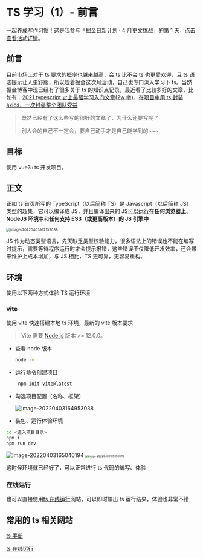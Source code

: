 # TS 学习（1）- 前言

一起养成写作习惯！这是我参与「掘金日新计划 · 4 月更文挑战」的第 1 天，[点击查看活动详情](https://juejin.cn/post/7080800226365145118)。

## 前言

目前市场上对于 ts 要求的概率也越来越高，会 ts 比不会 ts 也更受欢迎，且 ts 语法提示让人更舒服，所以趁着掘金这次月活动，自己也专门深入学习下 ts。当然掘金博客中现已经有了很多关于 ts 的知识点记录，最近看了比较多好的文章，比如有：[2021 typescript 史上最强学习入门文章(2w 字)](https://juejin.cn/post/7018805943710253086)、[在项目中用 ts 封装 axios，一次封装整个团队受益](https://juejin.cn/post/7071518211392405541)

> 既然已经有了这么些写的很好的文章了，为什么还要写呢？
>
> 别人会的自己不一定会，要自己动手才是自己能学到的~~~

## 目标

使用 vue3+ts 开发项目。

## 正文

正如 ts 首页所写的 TypeScript（以后简称 TS）是 Javascript（以后简称 JS）类型的超集，它可以编译成 JS，并且编译出来的 JS<u>可以运行</u>在**任何浏览器上**、**NodeJS 环境**中和**任何支持 ES3（或更高版本）的 JS 引擎中**

<img src="https://gitee.com/sjy666666/image-host/raw/master/img/image-20220403162152038.png" alt="image-20220403162152038" style="zoom: 67%;" />

JS 作为动态类型语言，先天缺乏类型校验能力，很多语法上的错误也不能在编写时提示，需要等待程序运行时才会提示报错，这些错误不仅降低开发效率，还会带来维护上成本增加，与 JS 相比，TS 更可靠，更容易重构。

## 环境

使用以下两种方式体验 TS 运行环境

### vite

使用 vite 快速搭建本地 ts 环境，最新的 vite 版本要求

> Vite 需要 [Node.js](https://nodejs.org/en/) 版本 >= 12.0.0。

- 查看 node 版本

  ```bash
  node -v
  ```

- 运行命令创建项目

  ```bash
   npm init vite@latest
  ```

- 勾选项目配置（名称、框架）

  ![image-20220403164953038](https://gitee.com/sjy666666/image-host/raw/master/img/image-20220403164953038.png)

- 装包、运行体验环境

```bash
cd <进入项目目录>
npm i
npm run dev
```

![image-20220403165046194](https://gitee.com/sjy666666/image-host/raw/master/img/image-20220403165046194.png) <img src="https://gitee.com/sjy666666/image-host/raw/master/img/image-20220403165350678.png" alt="image-20220403165350678" style="zoom:50%;" />

这时候环境就已经好了，可以正常进行 ts 代码的编写、体验

### 在线运行

也可以直接使用[ts 在线运行](https://www.tslang.cn/play/index.html)网站，可以即时输出 ts 运行结果，体验也非常不错

## 常用的 ts 相关网站

[ts 手册](https://www.tslang.cn/docs/handbook/basic-types.html)

[ts 在线运行](https://www.tslang.cn/play/index.html)
